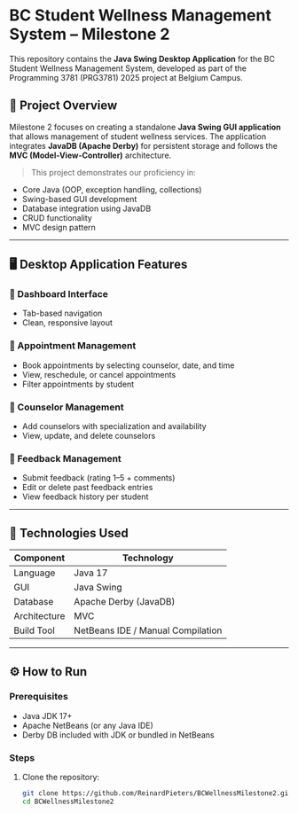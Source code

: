 # BC Student Wellness Management System – Milestone 2

This repository contains the **Java Swing Desktop Application** for the BC Student Wellness Management System, developed as part of the Programming 3781 (PRG3781) 2025 project at Belgium Campus.

## 📌 Project Overview

Milestone 2 focuses on creating a standalone **Java Swing GUI application** that allows management of student wellness services. The application integrates **JavaDB (Apache Derby)** for persistent storage and follows the **MVC (Model-View-Controller)** architecture.

> This project demonstrates our proficiency in:
- Core Java (OOP, exception handling, collections)
- Swing-based GUI development
- Database integration using JavaDB
- CRUD functionality
- MVC design pattern

---

## 🖥️ Desktop Application Features

### 🔹 Dashboard Interface
- Tab-based navigation
- Clean, responsive layout

### 🔹 Appointment Management
- Book appointments by selecting counselor, date, and time
- View, reschedule, or cancel appointments
- Filter appointments by student

### 🔹 Counselor Management
- Add counselors with specialization and availability
- View, update, and delete counselors

### 🔹 Feedback Management
- Submit feedback (rating 1–5 + comments)
- Edit or delete past feedback entries
- View feedback history per student

---

## 🧱 Technologies Used

| Component       | Technology     |
|----------------|----------------|
| Language        | Java 17        |
| GUI             | Java Swing     |
| Database        | Apache Derby (JavaDB) |
| Architecture    | MVC            |
| Build Tool      | NetBeans IDE / Manual Compilation |

---

## ⚙️ How to Run

### Prerequisites
- Java JDK 17+
- Apache NetBeans (or any Java IDE)
- Derby DB included with JDK or bundled in NetBeans

### Steps
1. Clone the repository:
   ```bash
   git clone https://github.com/ReinardPieters/BCWellnessMilestone2.git
   cd BCWellnessMilestone2
